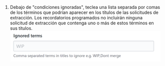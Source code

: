 1. Debajo de "condiciones ignoradas", teclea una lista separada por comas de los términos que podrían aparecer en los títulos de las solicitudes de extracción. Los recordatorios programados no incluirán ninguna solicitud de extracción que contenga uno o más de estos términos en sus títulos. ![Campo de términos ignorados](/assets/images/help/settings/scheduled-reminders-ignored-terms-field.png)